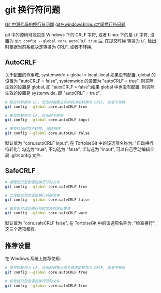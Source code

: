 # git 换行符问题

[Git 中源代码的换行符问题](https://zhuanlan.zhihu.com/p/605019769)
[git在windows和linux之间换行符问题](https://zhuanlan.zhihu.com/p/605019769)

git 中的源码可能包含 Windows 下的 CRLF 字符,
或者 Linux 下的是 `LF` 字符,
设置为 `git config --global core.autoCRLF true` 后,
在提交时候 转换为 `LF`, 检出时根据当前系统决定转换为 CRLF, 或者不转换.

## AutoCRLF

关于配置的作用域, systemwide > global > local.
local 如果没有配置, global 的设置为 "autoCRLF = false",
systemwide 的设置为 "autoCRLF = true", 则实际生效的设置是 global,
即 "autoCRLF = false";如果 global 中也没有配置,
则实际生效的设置是 systemwide, 即 "autoCRLF = true".

```bash
# 提交时转换为 LF, 检出时根据当前系统决定转换为 CRLF, 或者不转换
git config --global core.autoCRLF true

# 提交时转换为 LF, 检出时不转换
git config --global core.autoCRLF input

# 提交检出时均不转换, 保持原样
git config --global core.autoCRLF false
```

默认值为 "core.autoCRLF input",
在 TortoiseGit 中的该选项名称为: "自动换行符转化",
勾选为"true", 不勾选为 "false", 半勾选为 "input",
可以自己手动编辑全局 .git/config 文件.

## SafeCRLF

```bash
# 拒绝提交包含混合换行符的文件
git config --global core.safeCRLF true

# 允许提交包含混合换行符的文件
git config --global core.safeCRLF false

# 提交包含混合换行符的文件时给出警告
git config --global core.safeCRLF warn
```

默认值为 "core.safeCRLF false", 在 TortoiseGit 中的该选项名称为: "检查换行", 这三个选项都有.

## 推荐设置

在 Windows 系统上推荐使用:

```bash
# 提交时转换为 LF, 检出时根据当前系统决定转换为 CRLF, 或者不转换
git config --global core.autoCRLF true

# 拒绝提交包含混合换行符的文件
git config --global core.safeCRLF true
```
